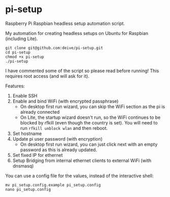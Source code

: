 # pi-setup
Raspberry Pi Raspbian headless setup automation script.

My automation for creating headless setups on Ubuntu for Raspbian (including Lite).
```
git clone git@github.com:deive/pi-setup.git
cd pi-setup
chmod +x pi-setup
./pi-setup
```
I have commented some of the script so please read before running! This requires root access (and will ask for it).

Features:
1. Enable SSH
2. Enable and bind WiFi (with encrypted passphrase)
    - On desktop first run wizard, you can skip the WiFi section as the pi is already connected
    - On Lite, the startup wizard doesn't run, so the WiFi continues to be blocked by rfkill (even though the country is set). You will need to run `rfkill unblock wlan` and then reboot.
3. Set hostname
4. Update pi user password (with encryption)
    - On desktop first run wizard, you can just click next with an empty password as this is already updated.
5. Set fixed IP for ethernet
6. Setup Bridging from internal ethernet clients to external WiFi (with dnsmasq)

You can use a config file for the values, instead of the interactive shell:
```
mv pi_setup.config.example pi_setup.config
nano pi_setup.config
```
